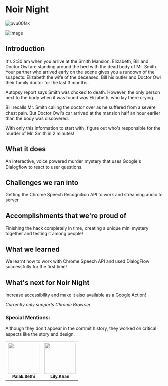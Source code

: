 # Noir Night

![pvu00fsk](https://user-images.githubusercontent.com/48270786/102016159-87030980-3d85-11eb-9dba-c391820fd9f0.png)

![image](https://user-images.githubusercontent.com/48270786/102016214-d21d1c80-3d85-11eb-9ad6-eb25bdf438ea.png)

## Introduction

It's 2:30 am when you arrive at the Smith Mansion. Elizabeth, Bill and Doctor Owl are standing around the bed with the dead body of Mr. Smith.  Your partner who arrived early on the scene gives you a rundown of the suspects: Elizabeth the wife of the deceased, Bill his butler and Doctor Owl their family doctor for the last 3 months. 

Autopsy report says Smith was choked to death. However, the only person next to the body when it was found was Elizabeth, who lay there crying. 

Bill recalls Mr. Smith calling the doctor over as he suffered from a severe chest pain. But Doctor Owl's car arrived at the mansion half an hour earlier than the body was discovered. 

With only this information to start with, figure out who's responsible for the murder of Mr. Smith in 2 minutes!

## What it does

An interactive, voice powered murder mystery that uses Google's Dialogflow to react to user questions.

## Challenges we ran into

Getting the Chrome Speech Recognition API to work and streaming audio to server.

## Accomplishments that we're proud of

Finishing the hack completely in time, creating a unique mini mystery together and testing it among people!

## What we learned

We learnt how to work with Chrome Speech API and used DialogFlow successfully for the first time!

## What's next for Noir Night

Increase accessibility and make it also available as a Google Action!

*Currently only supports Chrome Browser*

### Special Mentions:

Although they don't appear in the commit history, they worked on critical aspects like the story and design.


<table>
  <tr>
    <td align="center"><a href="https://github.com/palak-sethi"><img src="https://avatars2.githubusercontent.com/u/51605219?s=460&u=b50ef5d344e0ff7d0458f2b22cf6b11a053d8079&v=4" width="100px;" alt=""/><br /><sub><b>Palak Sethi</b></sub></a></td>
    <td align="center"><a href="https://github.com/lilykhan786"><img src="https://avatars1.githubusercontent.com/u/47777673?s=460&u=b5531e40e1b9a31078e024f861116678fecaa826&v=4" width="100px;" alt=""/><br /><sub><b>Lily Khan</b></sub></a></td>
  </tr>
</table>
